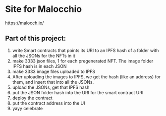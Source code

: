 # Site for Malocchio

https://malocch.io/

## Part of this project:
1. write Smart contracts that points its URI to an IPFS hash of a folder with all the JSONs for the NFTs in it
2. make 3333 json files, 1 for each pregenerated NFT. The image folder IPFS hash is in each JSON
3. make 3333 image files uploaded to IPFS
4. After uploading the images to IPFS, we get the hash (like an address) for them, and insert that into all the JSONs.
5. upload the JSONs, get that IPFS hash
6. put the JSON folder hash into the URI for the smart contract URI
7. deploy the contract
8. put the contract address into the UI
9. yayy celebrate

